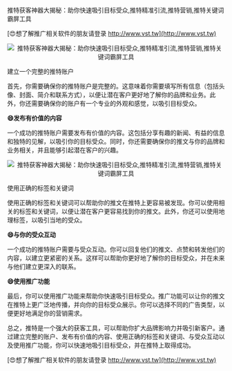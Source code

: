 推特获客神器大揭秘：助你快速吸引目标受众,推特精准引流,推特营销,推特关键词霸屏工具

[😍想了解推广相关软件的朋友请登录 http://www.vst.tw](http://www.vst.tw)

 <center><img src="https://vst.tw/MP4/tuiguang/png/0.png" alt="推特获客神器大揭秘：助你快速吸引目标受众,推特精准引流,推特营销,推特关键词霸屏工具"></center>

建立一个完整的推特账户

首先，你需要确保你的推特账户是完整的。这意味着你需要填写所有信息（包括头像、封面、简介和联系方式），以便让潜在客户更好地了解你的品牌和业务。此外，你还需要确保你的账户有一个专业的外观和感觉，以吸引目标受众。

**😄发布有价值的内容**

一个成功的推特账户需要发布有价值的内容。这包括分享有趣的新闻、有益的信息和独特的见解，以吸引你的目标受众。同时，你还需要确保你的推文与你的品牌和业务相关，并且能够引起潜在客户的兴趣。

 <center><img src="https://vst.tw/MP4/tuiguang/png/6.png" alt="推特获客神器大揭秘：助你快速吸引目标受众,推特精准引流,推特营销,推特关键词霸屏工具"></center>

使用正确的标签和关键词

使用正确的标签和关键词可以帮助你的推文在推特上更容易被发现。你可以使用相关的标签和关键词，以便让潜在客户更容易找到你的推文。此外，你还可以使用地理标签，以吸引当地的受众。

**😄与你的受众互动**

一个成功的推特账户需要与受众互动。你可以回复他们的推文、点赞和转发他们的内容，以建立更紧密的关系。这样可以帮助你更好地了解你的目标受众，并在未来与他们建立更深入的联系。

**😄使用推广功能**

最后，你可以使用推广功能来帮助你快速吸引目标受众。推广功能可以让你的推文在推特上更广泛地传播，并向你的目标受众展示。你可以选择不同的广告类型，以便更好地满足你的营销需求。

总之，推特是一个强大的获客工具，可以帮助你扩大品牌影响力并吸引新客户。通过建立完整的账户、发布有价值的内容、使用正确的标签和关键词、与受众互动以及使用推广功能，你可以快速地吸引目标受众，并在推特上取得成功。

[😍想了解推广相关软件的朋友请登录 http://www.vst.tw](http://www.vst.tw)



